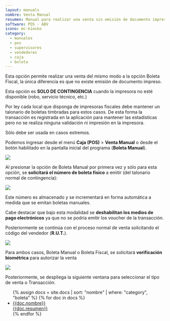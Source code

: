 ```yaml
---
layout: manuals
nombre: Venta Manual
resumen: Manual para realizar una venta sin emisión de documento impreso en el equipo POS.
software: POS - ABV
icono: mc-kiosko
category:
  - manuales
  - pos
  - supervisores
  - vendedores
  - caja
  - boleta
---
```

Esta opción permite realizar una venta del mismo modo a la opción Boleta Fiscal, la única diferencia es que no existe emisión de documento impreso.

Esta opción es **SOLO DE CONTINGENCIA** cuando la impresora no esté disponible (robo, servicio técnico, etc.)

Por ley cada local que disponga de impresoras fiscales debe mantener un talonario de boletas timbradas para estos casos. De esta forma la transacción es registrada en la aplicación para mantener las estadísticas pero no se realiza ninguna validación ni impresión en la impresora.

Sólo debe ser usada en casos extremos.

Podemos ingresar desde el menú **Caja (POS)** > **Venta Manual** o desde el botón habilitado en la pantalla inicial del programa (**Boleta Manual**).

<p class="centrado"><img src="{{site.baseurl}}/docs/pos/img/boletaManual/1.png"></p>

Al presionar la opción de Boleta Manual por primera vez y sólo para esta opción, se **solicitará el número de boleta físico** a emitir (del talonario normal de contingencia):

<p class="centrado"><img src="{{site.baseurl}}/docs/pos/img/boletaManual/2.png"></p>

Este número es almacenado y se incrementará en forma automática a medida que se emitan boletas manuales.

Cabe destacar que bajo esta modalidad se **deshabilitan los medios de pago electrónicos** ya que no se podría emitir los voucher de la transacción.

Posteriormente se continúa con el proceso normal de venta solicitando el código del vendedor (**R.U.T.**).

<p class="centrado"><img src="{{site.baseurl}}/docs/pos/img/boletaManual/3.png"></p>

Para ambos casos, Boleta Manual o Boleta Fiscal, se solicitará **verificación biométrica** para autorizar la venta

<p class="centrado"><img src="{{site.baseurl}}/docs/pos/img/boletaManual/4.png"></p>

Posteriormente, se despliega la siguiente ventana para seleccionar el tipo de venta o Transacción.

<ul class="nav nav-tabs nav-stacked">
	{% assign docs = site.docs | sort: "nombre" | where: "category", "boleta" %}
	{% for doc in docs %}
	<li class="media"><a href="{{site.baseurl}}{{doc.url}}">
	<div class="pull-left"><i class="{{doc.icono}} media-object"></i></div>
	<div class="media-body">
	<div class="media-heading">{{doc.nombre}}</div>
	<div class="media-p">{{doc.resumen}}</div>
	</div></a></li>
	{% endfor %}
</ul>